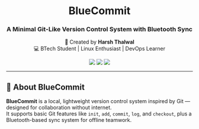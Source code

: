 <div align="center">
  <h1>BlueCommit</h1>
  <h3>A Minimal Git-Like Version Control System with Bluetooth Sync</h3>

  <p>
    🚀 Created by <strong>Harsh Thalwal</strong> <br/>
    💻 BTech Student | Linux Enthusiast | DevOps Learner
  </p>

  <p>
    <img src="https://img.shields.io/badge/Status-Active-success?style=flat-square" />
    <img src="https://img.shields.io/badge/License-MIT-blue?style=flat-square" />
    <img src="https://img.shields.io/badge/Made%20with-Python-3776AB?style=flat-square&logo=python&logoColor=white" />
  </p>
</div>

---

## 🔧 About BlueCommit

**BlueCommit** is a local, lightweight version control system inspired by Git — designed for collaboration without internet.  
It supports basic Git features like `init`, `add`, `commit`, `log`, and `checkout`, plus a Bluetooth-based sync system for offline teamwork.
